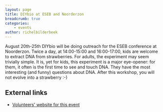 ```yaml
---
layout: page
title: DIYbio at ESEB and Noorderzon
breadcrumb: true
categories:
    - events
author: richelbilderbeek
---
```


August 20th-25th DIYbio will be doing outreach for the ESEB conference
at Noorderzon. Twice a day, at 14:00-15:00 and 16:00-17:00, kids are welcome
to extract DNA from strawberries. For adults, the experiment may seem
trivially simple. It is, yet for kids, this experiment is a major eye-opener:
for them, it often is the first time to see and touch DNA. They have the
most interesting (and funny) questions about DNA. After this workshop, you
will not evolve into a strawberry :-)

## External links

 * [Volunteers' website for this event](https://github.com/richelbilderbeek/eseb_2017)
